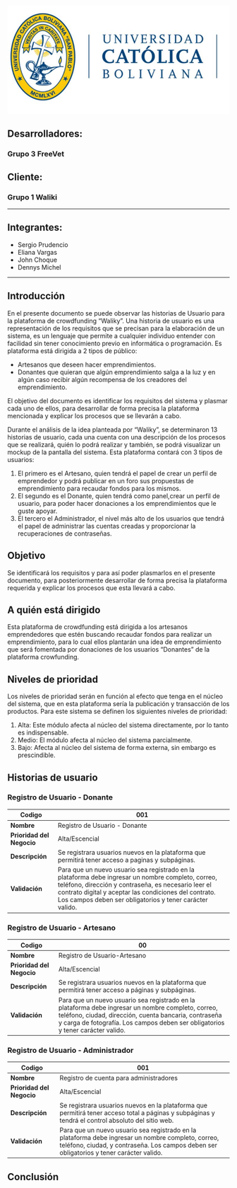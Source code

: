 ![logocato](logocato.jpg)

## Desarrolladores: 
### Grupo 3 FreeVet
## Cliente: 
### Grupo 1 Waliki
---
## Integrantes:

- Sergio Prudencio
- Eliana Vargas
- John Choque
- Dennys Michel
---
## **Introducción**

En el presente documento se puede observar las historias de Usuario para la plataforma de crowdfunding “Waliky”.
Una historia de usuario es una representación de los requisitos que se precisan para la elaboración de un sistema, es un lenguaje que permite a cualquier individuo entender con facilidad sin tener conocimiento previo en informática o programación. 
Es plataforma está dirigida a 2 tipos de público:
- Artesanos que deseen hacer emprendimientos.
- Donantes que quieran que algún emprendimiento salga a la luz y en algún caso recibir algún recompensa de los creadores del emprendimiento.

El objetivo del documento es identificar los requisitos del sistema y plasmar cada uno de ellos, para desarrollar de forma precisa la plataforma mencionada y explicar los procesos que se llevarán a cabo.

Durante el análisis de la idea planteada por “Waliky”, se determinaron 13 historias de usuario, cada una cuenta con una descripción de los procesos que se realizará, quién lo podrá realizar y también, se podrá visualizar un mockup de la pantalla del sistema. 
Esta plataforma contará con 3 tipos de usuarios: 
1. El primero es el Artesano, quien tendrá el papel de crear un perfil de emprendedor y podrá publicar en un foro sus propuestas de emprendimiento para recaudar fondos para los mismos.
2. El segundo es el Donante, quien tendrá como panel,crear un perfil de usuario, para poder hacer donaciones a los emprendimientos que le guste apoyar.
3. El tercero el Administrador, el nivel más alto de los usuarios que tendrá el papel de administrar las cuentas creadas y proporcionar la recuperaciones de contraseñas.

## **Objetivo**
Se identificará los requisitos y para así poder plasmarlos en el presente documento, para posteriormente desarrollar de forma precisa la plataforma requerida y explicar los procesos que esta llevará a  cabo.
## **A quién está dirigido**
Esta plataforma de crowdfunding está dirigida a los artesanos emprendedores que estén buscando recaudar fondos para realizar un emprendimiento, para lo cual ellos plantarán una idea de emprendimiento que será fomentada por donaciones de los usuarios “Donantes” de la plataforma crowfunding.
## **Niveles de prioridad**
Los niveles de prioridad serán en función al efecto que tenga en el núcleo del sistema, que en esta plataforma sería la publicación y transacción de los productos. Para este sistema se definen los siguientes niveles de prioridad: 

1. Alta: Este módulo afecta al núcleo del sistema directamente, por lo tanto es indispensable.
2. Medio: El módulo afecta al núcleo del sistema parcialmente. 
3. Bajo: Afecta al núcleo del sistema de forma externa, sin embargo es prescindible.

## **Historias de usuario**

### **Registro de Usuario - Donante**

| **Codigo** | 001 |
| ----------- | ----------- |
| **Nombre** | Registro de Usuario - Donante |
| **Prioridad del Negocio** | Alta/Escencial |
| **Descripción** | Se registrara usuarios nuevos en la plataforma que permitirá tener acceso a paginas y subpáginas. |
| **Validación** | Para que un nuevo usuario sea registrado en la plataforma debe ingresar un nombre completo, correo, teléfono, dirección y contraseña, es necesario leer el contrato digital y aceptar las condiciones del contrato. Los campos deben ser obligatorios y tener carácter valido. |

### **Registro de Usuario - Artesano**

| **Codigo** | 00 |
| ----------- | ----------- |
| **Nombre** | Registro de Usuario-Artesano  |
| **Prioridad del Negocio** | Alta/Escencial |
| **Descripción** | Se registrara usuarios nuevos en la plataforma que permitirá tener acceso a páginas y subpáginas. |
| **Validación** | Para que un nuevo usuario sea registrado en la plataforma debe ingresar un nombre completo, correo, teléfono, ciudad, dirección, cuenta bancaria, contraseña y carga de fotografía. Los campos deben ser obligatorios y tener carácter valido. |

### **Registro de Usuario - Administrador**

| **Codigo** | 001 |
| ----------- | ----------- |
| **Nombre** | Registro de cuenta para administradores |
| **Prioridad del Negocio** | Alta/Escencial |
| **Descripción** | Se registrara usuarios nuevos en la plataforma que permitirá tener acceso total a páginas y subpáginas y tendrá el control absoluto del sitio web. |
| **Validación** | Para que un nuevo usuario sea registrado en la plataforma debe ingresar un nombre completo, correo, teléfono, ciudad, y contraseña. Los campos deben ser obligatorios y tener carácter valido. |







## **Conclusión**

